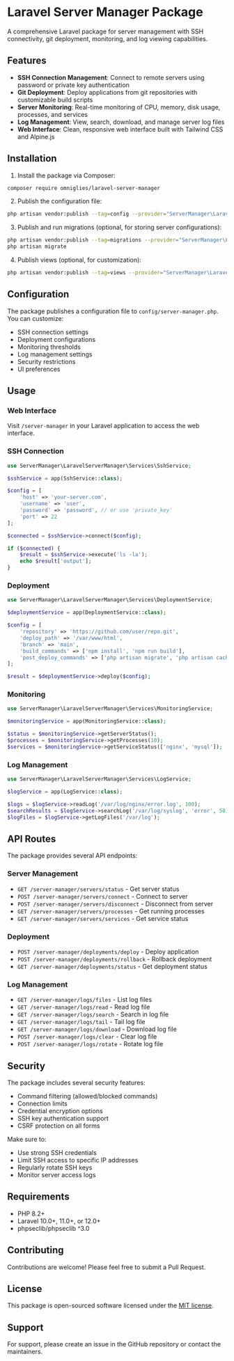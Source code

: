 # Laravel Server Manager Package

A comprehensive Laravel package for server management with SSH connectivity, git deployment, monitoring, and log viewing capabilities.

## Features

- **SSH Connection Management**: Connect to remote servers using password or private key authentication
- **Git Deployment**: Deploy applications from git repositories with customizable build scripts
- **Server Monitoring**: Real-time monitoring of CPU, memory, disk usage, processes, and services
- **Log Management**: View, search, download, and manage server log files
- **Web Interface**: Clean, responsive web interface built with Tailwind CSS and Alpine.js

## Installation

1. Install the package via Composer:

```bash
composer require omniglies/laravel-server-manager
```

2. Publish the configuration file:

```bash
php artisan vendor:publish --tag=config --provider="ServerManager\LaravelServerManager\ServerManagerServiceProvider"
```

3. Publish and run migrations (optional, for storing server configurations):

```bash
php artisan vendor:publish --tag=migrations --provider="ServerManager\LaravelServerManager\ServerManagerServiceProvider"
php artisan migrate
```

4. Publish views (optional, for customization):

```bash
php artisan vendor:publish --tag=views --provider="ServerManager\LaravelServerManager\ServerManagerServiceProvider"
```

## Configuration

The package publishes a configuration file to `config/server-manager.php`. You can customize:

- SSH connection settings
- Deployment configurations
- Monitoring thresholds
- Log management settings
- Security restrictions
- UI preferences

## Usage

### Web Interface

Visit `/server-manager` in your Laravel application to access the web interface.

### SSH Connection

```php
use ServerManager\LaravelServerManager\Services\SshService;

$sshService = app(SshService::class);

$config = [
    'host' => 'your-server.com',
    'username' => 'user',
    'password' => 'password', // or use 'private_key'
    'port' => 22
];

$connected = $sshService->connect($config);

if ($connected) {
    $result = $sshService->execute('ls -la');
    echo $result['output'];
}
```

### Deployment

```php
use ServerManager\LaravelServerManager\Services\DeploymentService;

$deploymentService = app(DeploymentService::class);

$config = [
    'repository' => 'https://github.com/user/repo.git',
    'deploy_path' => '/var/www/html',
    'branch' => 'main',
    'build_commands' => ['npm install', 'npm run build'],
    'post_deploy_commands' => ['php artisan migrate', 'php artisan cache:clear']
];

$result = $deploymentService->deploy($config);
```

### Monitoring

```php
use ServerManager\LaravelServerManager\Services\MonitoringService;

$monitoringService = app(MonitoringService::class);

$status = $monitoringService->getServerStatus();
$processes = $monitoringService->getProcesses(10);
$services = $monitoringService->getServiceStatus(['nginx', 'mysql']);
```

### Log Management

```php
use ServerManager\LaravelServerManager\Services\LogService;

$logService = app(LogService::class);

$logs = $logService->readLog('/var/log/nginx/error.log', 100);
$searchResults = $logService->searchLog('/var/log/syslog', 'error', 50);
$logFiles = $logService->getLogFiles('/var/log');
```

## API Routes

The package provides several API endpoints:

### Server Management
- `GET /server-manager/servers/status` - Get server status
- `POST /server-manager/servers/connect` - Connect to server
- `POST /server-manager/servers/disconnect` - Disconnect from server
- `GET /server-manager/servers/processes` - Get running processes
- `GET /server-manager/servers/services` - Get service status

### Deployment
- `POST /server-manager/deployments/deploy` - Deploy application
- `POST /server-manager/deployments/rollback` - Rollback deployment
- `GET /server-manager/deployments/status` - Get deployment status

### Log Management
- `GET /server-manager/logs/files` - List log files
- `GET /server-manager/logs/read` - Read log file
- `GET /server-manager/logs/search` - Search in log file
- `GET /server-manager/logs/tail` - Tail log file
- `GET /server-manager/logs/download` - Download log file
- `POST /server-manager/logs/clear` - Clear log file
- `POST /server-manager/logs/rotate` - Rotate log file

## Security

The package includes several security features:

- Command filtering (allowed/blocked commands)
- Connection limits
- Credential encryption options
- SSH key authentication support
- CSRF protection on all forms

Make sure to:
- Use strong SSH credentials
- Limit SSH access to specific IP addresses
- Regularly rotate SSH keys
- Monitor server access logs

## Requirements

- PHP 8.2+
- Laravel 10.0+, 11.0+, or 12.0+
- phpseclib/phpseclib ^3.0

## Contributing

Contributions are welcome! Please feel free to submit a Pull Request.

## License

This package is open-sourced software licensed under the [MIT license](LICENSE).

## Support

For support, please create an issue in the GitHub repository or contact the maintainers.